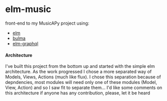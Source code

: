 # elm-music
front-end to my MusicAPy project using:
* [elm](https://github.com/elm-lang/elm-lang.org)
* [bulma](https://github.com/jgthms/bulma)
* [elm-graphql](https://github.com/jahewson/elm-graphql)

#### Architecture
I've built this project from the bottom up and started with the simple elm architecture.
As the work progressed I chose a more separated way of Models, Views, Actions (much like flux).
I chose this separation because of depndencies, most modules will need only one of these modules (Model, View, Action)
and so I saw fit to separate them...
I'd like some comments on this architecture if anyone has any contribution, please, let it be heard
